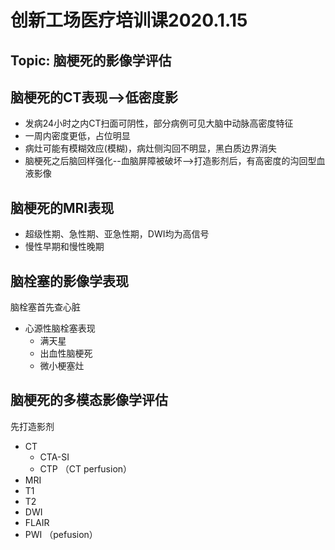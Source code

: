 # 创新工场医疗培训课2020.1.15

## Topic: 脑梗死的影像学评估

## 脑梗死的CT表现-->低密度影
+ 发病24小时之内CT扫面可阴性，部分病例可见大脑中动脉高密度特征
+ 一周内密度更低，占位明显
+ 病灶可能有模糊效应(模糊)，病灶侧沟回不明显，黑白质边界消失
+ 脑梗死之后脑回样强化--血脑屏障被破坏-->打造影剂后，有高密度的沟回型血液影像
## 脑梗死的MRI表现
+ 超级性期、急性期、亚急性期，DWI均为高信号
+ 慢性早期和慢性晚期

## 脑栓塞的影像学表现
脑栓塞首先查心脏
+ 心源性脑栓塞表现
  + 满天星
  + 出血性脑梗死
  + 微小梗塞灶

## 脑梗死的多模态影像学评估
先打造影剂
+ CT
  + CTA-SI
  + CTP （CT perfusion）
+ MRI
 + T1
 + T2
 + DWI
 + FLAIR
 + PWI （pefusion）